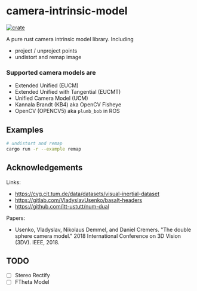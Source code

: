 # camera-intrinsic-model
[![crate](https://img.shields.io/crates/v/camera-intrinsic-model.svg)](https://crates.io/crates/camera-intrinsic-model)

A pure rust camera intrinsic model library. Including
* project / unproject points
* undistort and remap image

### Supported camera models are
* Extended Unified (EUCM)
* Extended Unified with Tangential (EUCMT)
* Unified Camera Model (UCM)
* Kannala Brandt (KB4) aka OpenCV Fisheye
* OpenCV (OPENCV5) aka `plumb_bob` in ROS


## Examples
```sh
# undistort and remap
cargo run -r --example remap
```

## Acknowledgements
Links:
* https://cvg.cit.tum.de/data/datasets/visual-inertial-dataset
* https://gitlab.com/VladyslavUsenko/basalt-headers
* https://github.com/itt-ustutt/num-dual

Papers:

* Usenko, Vladyslav, Nikolaus Demmel, and Daniel Cremers. "The double sphere camera model." 2018 International Conference on 3D Vision (3DV). IEEE, 2018.

## TODO
* [ ] Stereo Rectify
* [ ] FTheta Model